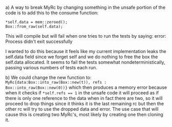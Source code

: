 a) A way to break MyRc by changing something in the unsafe portion of the code is
to add this to the consume function:
```
*self.data = mem::zeroed();
Box::from_raw(self.data);
```
This will compile but will fail when one tries to run the tests by saying: 
error: Process didn't exit successfully

I wanted to do this because it feels like my current implementation leaks the self.data
field since we forget self and we do nothing to free the box the self.data allocated.
It seems to fail the tests somewhat nondeterministically, passing various numbers
of tests each run.

b)
We could change the new function to:
`MyRc{data:Box::into_raw(Box::new(t)), refs : Box::into_raw(Box::new(0))}`
which then produces a memory error because when it checks if `*self.refs == 1`
in the unsafe code it will proceed as if there is only one reference to the data
when in fact there are two, so it will proceed to drop things since it thinks it
is the last remaining rc but then the other rc will try to use the dropped data
and error. The use case that will cause this is creating two MyRc's, most likely
by creating one then cloning it.
